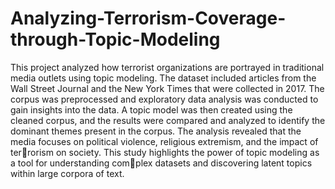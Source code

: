 # Analyzing-Terrorism-Coverage-through-Topic-Modeling

This project analyzed how terrorist organizations are portrayed in traditional media outlets using topic modeling.
The dataset included articles from the Wall Street Journal and the New York Times that were collected in 2017. 
The corpus was preprocessed and exploratory data analysis was conducted to gain insights into the data. 
A topic model was then created using the cleaned corpus, and the results were compared and analyzed to identify the dominant themes present in the corpus. 
The analysis revealed that the media focuses on political violence, religious extremism, and the impact of terrorism on society.
This study highlights the power of topic modeling as a tool for understanding complex datasets and discovering latent topics within large corpora of text.
